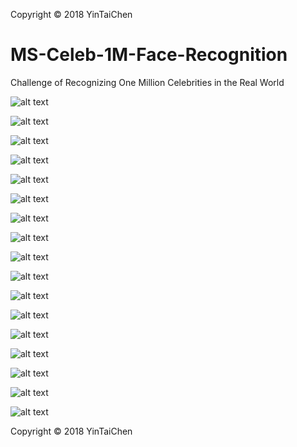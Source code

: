 Copyright © 2018 YinTaiChen

# MS-Celeb-1M-Face-Recognition

Challenge of Recognizing One Million Celebrities in the Real World

![alt text](https://github.com/YinTaiChen/MS-Celeb-1M-Face-Recognition/blob/master/Slides/%E6%8A%95%E5%BD%B1%E7%89%872.JPG)

![alt text](https://github.com/YinTaiChen/MS-Celeb-1M-Face-Recognition/blob/master/Slides/%E6%8A%95%E5%BD%B1%E7%89%873.JPG)

![alt text](https://github.com/YinTaiChen/MS-Celeb-1M-Face-Recognition/blob/master/Slides/%E6%8A%95%E5%BD%B1%E7%89%874.JPG)

![alt text](https://github.com/YinTaiChen/MS-Celeb-1M-Face-Recognition/blob/master/Slides/%E6%8A%95%E5%BD%B1%E7%89%875.JPG)

![alt text](https://github.com/YinTaiChen/MS-Celeb-1M-Face-Recognition/blob/master/Slides/%E6%8A%95%E5%BD%B1%E7%89%876.JPG)

![alt text](https://github.com/YinTaiChen/MS-Celeb-1M-Face-Recognition/blob/master/Slides/%E6%8A%95%E5%BD%B1%E7%89%877.JPG)

![alt text](https://github.com/YinTaiChen/MS-Celeb-1M-Face-Recognition/blob/master/Slides/%E6%8A%95%E5%BD%B1%E7%89%878.JPG)

![alt text](https://github.com/YinTaiChen/MS-Celeb-1M-Face-Recognition/blob/master/Slides/%E6%8A%95%E5%BD%B1%E7%89%879.JPG)

![alt text](https://github.com/YinTaiChen/MS-Celeb-1M-Face-Recognition/blob/master/Slides/%E6%8A%95%E5%BD%B1%E7%89%8710.JPG)

![alt text](https://github.com/YinTaiChen/MS-Celeb-1M-Face-Recognition/blob/master/Slides/%E6%8A%95%E5%BD%B1%E7%89%8711.JPG)

![alt text](https://github.com/YinTaiChen/MS-Celeb-1M-Face-Recognition/blob/master/Slides/%E6%8A%95%E5%BD%B1%E7%89%8712.JPG)

![alt text](https://github.com/YinTaiChen/MS-Celeb-1M-Face-Recognition/blob/master/Slides/%E6%8A%95%E5%BD%B1%E7%89%8713.JPG)

![alt text](https://github.com/YinTaiChen/MS-Celeb-1M-Face-Recognition/blob/master/Slides/%E6%8A%95%E5%BD%B1%E7%89%8714.JPG)

![alt text](https://github.com/YinTaiChen/MS-Celeb-1M-Face-Recognition/blob/master/Slides/%E6%8A%95%E5%BD%B1%E7%89%8715.JPG)

![alt text](https://github.com/YinTaiChen/MS-Celeb-1M-Face-Recognition/blob/master/Slides/%E6%8A%95%E5%BD%B1%E7%89%8716.JPG)

![alt text](https://github.com/YinTaiChen/MS-Celeb-1M-Face-Recognition/blob/master/Slides/%E6%8A%95%E5%BD%B1%E7%89%8717.JPG)

![alt text](https://github.com/YinTaiChen/MS-Celeb-1M-Face-Recognition/blob/master/Slides/%E6%8A%95%E5%BD%B1%E7%89%8718.JPG)

Copyright © 2018 YinTaiChen
